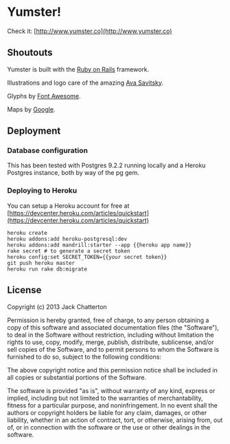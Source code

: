 # Yumster!

Check it: [http://www.yumster.co](http://www.yumster.co)

## Shoutouts

Yumster is built with the [Ruby on Rails](http://rubyonrails.org/) framework.

Illustrations and logo care of the amazing [Ava Savitsky](http://www.avasavitsky.com/).

Glyphs by [Font Awesome](http://fortawesome.github.com/Font-Awesome/).

Maps by [Google](https://developers.google.com/maps/documentation/javascript/).

## Deployment

### Database configuration

This has been tested with Postgres 9.2.2 running locally and a Heroku Postgres instance, both by way of the pg gem.

### Deploying to Heroku
You can setup a Heroku account for free at [https://devcenter.heroku.com/articles/quickstart](https://devcenter.heroku.com/articles/quickstart)

    heroku create
    heroku addons:add heroku-postgresql:dev
    heroku addons:add mandrill:starter --app {{heroku app name}}
    rake secret # to generate a secret token
    heroku config:set SECRET_TOKEN={{your secret token}}
    git push heroku master
    heroku run rake db:migrate

## License

Copyright (c) 2013 Jack Chatterton

Permission is hereby granted, free of charge, to any person obtaining a copy of this software and associated documentation files (the "Software"), to deal in the Software without restriction, including without limitation the rights to use, copy, modify, merge, publish, distribute, sublicense, and/or sell copies of the Software, and to permit persons to whom the Software is furnished to do so, subject to the following conditions:

The above copyright notice and this permission notice shall be included in all copies or substantial portions of the Software.

The software is provided "as is", without warranty of any kind, express or implied, including but not limited to the warranties of merchantability, fitness for a particular purpose, and noninfringement. In no event shall the authors or copyright holders be liable for any claim, damages, or other liability, whether in an action of contract, tort, or otherwise, arising from, out of, or in connection with the software or the use or other dealings in the software.